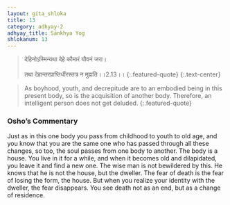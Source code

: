 ```yaml
---
layout: gita_shloka
title: 13
category: adhyay-2
adhyay_title: Sānkhya Yog
shlokanum: 13
---
```


> देहिनोऽस्मिन्यथा देहे कौमारं यौवनं जरा।<br><br>तथा देहान्तरप्राप्तिर्धीरस्तत्र न मुह्यति।।2.13।।
{:.featured-quote} 
{:.text-center}

> As boyhood, youth, and decrepitude are to an embodied being in this present body, so is the acquisition of another body. Therefore, an intelligent person does not get deluded.
{:.featured-quote}

### Osho’s Commentary
Just as in this one body you pass from childhood to youth to old age, and you know that you are the same one who has passed through all these changes, so too, the soul passes from one body to another.
The body is a house. You live in it for a while, and when it becomes old and dilapidated, you leave it and find a new one. The wise man is not bewildered by this. He knows that he is not the house, but the dweller.
The fear of death is the fear of losing the form, the house. But when you realize your identity with the dweller, the fear disappears. You see death not as an end, but as a change of residence.
